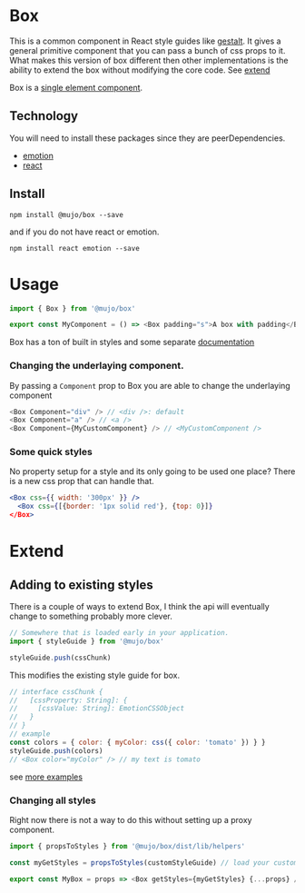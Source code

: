 # Box

This is a common component in React style guides like [gestalt](https://pinterest.github.io/gestalt/#/Box). It gives a general primitive component that you can pass a bunch of css props to it. What makes this version of box different then other implementations is the ability to extend the box without modifying the core code. See [extend](#extend)

Box is a [single element component](https://www.freecodecamp.org/news/introducing-the-single-element-pattern-dfbd2c295c5d/).

## Technology

You will need to install these packages since they are peerDependencies.

- [emotion](https://emotion.sh/)
- [react](https://reactjs.org/)

## Install

```shell
npm install @mujo/box --save
```

and if you do not have react or emotion.

```shell
npm install react emotion --save
```

# Usage

```js
import { Box } from '@mujo/box'

export const MyComponent = () => <Box padding="s">A box with padding</Box>
```

Box has a ton of built in styles and some separate [documentation](./src/styles/)

### Changing the underlaying component.

By passing a `Component` prop to Box you are able to change the underlaying component

```js
<Box Component="div" /> // <div />: default
<Box Component="a" /> // <a />
<Box Component={MyCustomComponent} /> // <MyCustomComponent />
```

### Some quick styles

No property setup for a style and its only going to be used one place? There is a new css prop that can handle that.

```jsx
<Box css={{ width: '300px' }} />
  <Box css={[{border: '1px solid red'}, {top: 0}]}
</Box>
```

# Extend

## Adding to existing styles

There is a couple of ways to extend Box, I think the api will eventually change to something probably more clever.

```js
// Somewhere that is loaded early in your application.
import { styleGuide } from '@mujo/box'

styleGuide.push(cssChunk)
```

This modifies the existing style guide for box.

```js
// interface cssChunk {
//   [cssProperty: String]: {
//     [cssValue: String]: EmotionCSSObject
//   }
// }
// example
const colors = { color: { myColor: css({ color: 'tomato' }) } }
styleGuide.push(colors)
// <Box color="myColor" /> // my text is tomato
```

see [more examples](./src/styles/utils.js)

### Changing all styles

Right now there is not a way to do this without setting up a proxy component.

```js
import { propsToStyles } from '@mujo/box/dist/lib/helpers'

const myGetStyles = propsToStyles(customStyleGuide) // load your custom styles here

export const MyBox = props => <Box getStyles={myGetStyles} {...props} />
```

